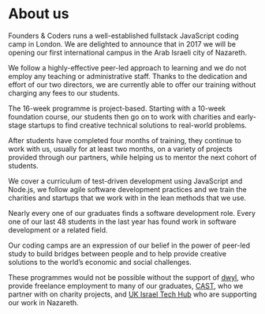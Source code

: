 # About us

Founders & Coders runs a well-established fullstack JavaScript coding camp in London. We are delighted to announce that in 2017 we will be opening our first international campus in the Arab Israeli city of Nazareth.

We follow a highly-effective peer-led approach to learning and we do not employ any teaching or administrative staff. Thanks to the dedication and effort of our two directors, we are currently able to offer our training without charging any fees to our students.

The 16-week programme is project-based. Starting with a 10-week foundation course, our students then go on to work with charities and early-stage startups to find creative technical solutions to real-world problems.

After students have completed four months of training, they continue to work with us, usually for at least two months, on a variety of projects provided through our partners, while helping us to mentor the next cohort of students.

We cover a curriculum of test-driven development using JavaScript and Node.js, we follow agile software development practices and we train the charities and startups that we work with in the lean methods that we use.

Nearly every one of our graduates finds a software development role. Every one of our last 48 students in the last year has found work in software development or a related field.

Our coding camps are an expression of our belief in the power of peer-led study to build bridges between people and to help provide creative solutions to the world’s economic and social challenges.

These programmes would not be possible without the support of [dwyl](http://www.dwyl.io/), who provide freelance employment to many of our graduates, [CAST](http://www.wearecast.org.uk/), who we partner with on charity projects, and [UK Israel Tech Hub](http://www.ukisraelhub.com/) who are supporting our work in Nazareth.


